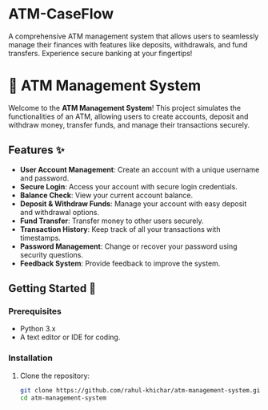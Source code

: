# ATM-CaseFlow
 A comprehensive ATM management system that allows users to seamlessly manage their finances with features like deposits, withdrawals, and fund transfers. Experience secure banking at your fingertips!

# 🏧 ATM Management System

Welcome to the **ATM Management System**! This project simulates the functionalities of an ATM, allowing users to create accounts, deposit and withdraw money, transfer funds, and manage their transactions securely.

## Features ✨

- **User Account Management**: Create an account with a unique username and password.
- **Secure Login**: Access your account with secure login credentials.
- **Balance Check**: View your current account balance.
- **Deposit & Withdraw Funds**: Manage your account with easy deposit and withdrawal options.
- **Fund Transfer**: Transfer money to other users securely.
- **Transaction History**: Keep track of all your transactions with timestamps.
- **Password Management**: Change or recover your password using security questions.
- **Feedback System**: Provide feedback to improve the system.

## Getting Started 🚀

### Prerequisites

- Python 3.x
- A text editor or IDE for coding.

### Installation

1. Clone the repository:
   ```bash
   git clone https://github.com/rahul-khichar/atm-management-system.git
   cd atm-management-system
